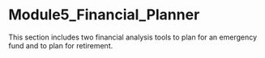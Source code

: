 # Module5_Financial_Planner
This section includes two financial analysis tools to plan for an emergency fund and to plan for retirement.
